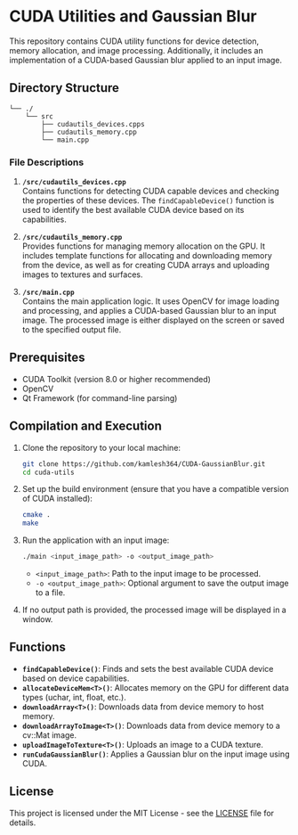 
# CUDA Utilities and Gaussian Blur

This repository contains CUDA utility functions for device detection, memory allocation, and image processing. Additionally, it includes an implementation of a CUDA-based Gaussian blur applied to an input image.

## Directory Structure

```
└── ./ 
    └── src
        ├── cudautils_devices.cpps
        ├── cudautils_memory.cpp
        └── main.cpp
```

### File Descriptions

1. **`/src/cudautils_devices.cpp`**  
   Contains functions for detecting CUDA capable devices and checking the properties of these devices. The `findCapableDevice()` function is used to identify the best available CUDA device based on its capabilities.

2. **`/src/cudautils_memory.cpp`**  
   Provides functions for managing memory allocation on the GPU. It includes template functions for allocating and downloading memory from the device, as well as for creating CUDA arrays and uploading images to textures and surfaces.

3. **`/src/main.cpp`**  
   Contains the main application logic. It uses OpenCV for image loading and processing, and applies a CUDA-based Gaussian blur to an input image. The processed image is either displayed on the screen or saved to the specified output file.

## Prerequisites

- CUDA Toolkit (version 8.0 or higher recommended)
- OpenCV
- Qt Framework (for command-line parsing)

## Compilation and Execution

1. Clone the repository to your local machine:
   ```bash
   git clone https://github.com/kamlesh364/CUDA-GaussianBlur.git
   cd cuda-utils
   ```

2. Set up the build environment (ensure that you have a compatible version of CUDA installed):
   ```bash
   cmake .
   make
   ```

3. Run the application with an input image:
   ```bash
   ./main <input_image_path> -o <output_image_path>
   ```

   - `<input_image_path>`: Path to the input image to be processed.
   - `-o <output_image_path>`: Optional argument to save the output image to a file.

4. If no output path is provided, the processed image will be displayed in a window.

## Functions

- **`findCapableDevice()`**: Finds and sets the best available CUDA device based on device capabilities.
- **`allocateDeviceMem<T>()`**: Allocates memory on the GPU for different data types (uchar, int, float, etc.).
- **`downloadArray<T>()`**: Downloads data from device memory to host memory.
- **`downloadArrayToImage<T>()`**: Downloads data from device memory to a cv::Mat image.
- **`uploadImageToTexture<T>()`**: Uploads an image to a CUDA texture.
- **`runCudaGaussianBlur()`**: Applies a Gaussian blur on the input image using CUDA.

## License

This project is licensed under the MIT License - see the [LICENSE](LICENSE) file for details.
